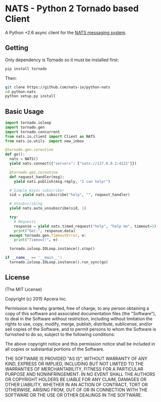# NATS - Python 2 Tornado based Client

A Python +2.6 async client for the [NATS messaging system](https://nats.io).

## Getting 

Only dependency is Tornado so it must be installed first:

```bash
pip install tornado
```

Then:

```bash
git clone https://github.com/nats-io/python-nats
cd python-nats
python setup.py install
```

## Basic Usage

```python
import tornado.ioloop
import tornado.gen
import tornado.concurrent
from nats.io.client import Client as NATS
from nats.io.utils  import new_inbox

@tornado.gen.coroutine
def go():
  nats = NATS()
  yield nats.connect({"servers": ["nats://127.0.0.1:4222"]})

  @tornado.gen.coroutine
  def request_handler(msg):
    yield nats.publish(msg.reply, "I can help!")

  # Simple Async subscriber
  sid = yield nats.subscribe("help", "", request_handler)

  # Unsubscribing
  yield nats.auto_unsubscribe(sid, 1)

  try:
    # Requests
    response = yield nats.timed_request("help", "help me", timeout=1)
    print("Got:", response.data)
  except tornado.gen.TimeoutError, e:
    print("Timeout!", e)

  tornado.ioloop.IOLoop.instance().stop()

if __name__ == '__main__':
  tornado.ioloop.IOLoop.instance().run_sync(go)
```

## License

(The MIT License)

Copyright (c) 2015 Apcera Inc.<br/>

Permission is hereby granted, free of charge, to any person obtaining a copy
of this software and associated documentation files (the "Software"), to
deal in the Software without restriction, including without limitation the
rights to use, copy, modify, merge, publish, distribute, sublicense, and/or
sell copies of the Software, and to permit persons to whom the Software is
furnished to do so, subject to the following conditions:

The above copyright notice and this permission notice shall be included in
all copies or substantial portions of the Software.

THE SOFTWARE IS PROVIDED "AS IS", WITHOUT WARRANTY OF ANY KIND, EXPRESS OR
IMPLIED, INCLUDING BUT NOT LIMITED TO THE WARRANTIES OF MERCHANTABILITY,
FITNESS FOR A PARTICULAR PURPOSE AND NONINFRINGEMENT. IN NO EVENT SHALL THE
AUTHORS OR COPYRIGHT HOLDERS BE LIABLE FOR ANY CLAIM, DAMAGES OR OTHER
LIABILITY, WHETHER IN AN ACTION OF CONTRACT, TORT OR OTHERWISE, ARISING
FROM, OUT OF OR IN CONNECTION WITH THE SOFTWARE OR THE USE OR OTHER DEALINGS
IN THE SOFTWARE.

